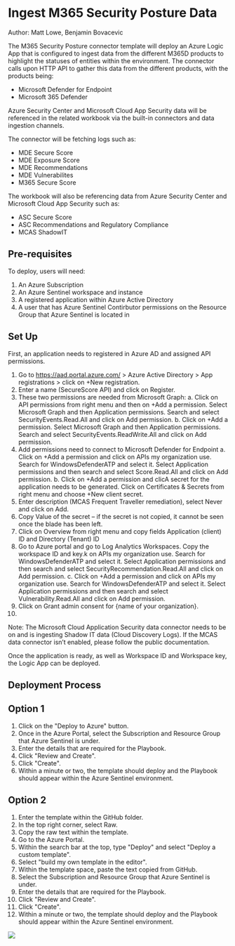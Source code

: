 # Ingest M365 Security Posture Data
Author: Matt Lowe, Benjamin Bovacevic

The M365 Security Posture connector template will deploy an Azure Logic App that is configured to ingest data from the different M365D products to highlight the statuses of entities within the environment. The connector calls upon HTTP API to gather this data from the different products, with the products being:
- Microsoft Defender for Endpoint
- Microsoft 365 Defender

Azure Security Center and Microsoft Cloud App Security data will be referenced in the related workbook via the built-in connectors and data ingestion channels.

The connector will be fetching logs such as:
- MDE Secure Score
- MDE Exposure Score
- MDE Recommendations
- MDE Vulnerabilites
- M365 Secure Score

The workbook will also be referencing data from Azure Security Center and Microsoft Cloud App Security such as:
- ASC Secure Score
- ASC Recommendations and Regulatory Compliance
- MCAS ShadowIT

## **Pre-requisites**

To deploy, users will need:
1. An Azure Subscription
2. An Azure Sentinel workspace and instance
3. A registered application within Azure Active Directory
4. A user that has Azure Sentinel Contirbutor permissions on the Resource Group that Azure Sentinel is located in

## **Set Up**
First, an application needs to registered in Azure AD and assigned API permissions.
1.	Go to https://aad.portal.azure.com/ > Azure Active Directory > App registrations > click on +New registration.
2.	Enter a name (SecureScore API) and click on Register.
3.	 These two permissions are needed from Microsoft Graph:
    a.	Click on API permissions from right menu and then on +Add a permission. Select Microsoft Graph and then Application permissions. Search and select SecurityEvents.Read.All and click on Add permission.
    b.	Click on +Add a permission. Select Microsoft Graph and then Application permissions. Search and select SecurityEvents.ReadWrite.All and click on Add permission.
4.	Add permissions need to connect to Microsoft Defender for Endpoint
    a.	Click on +Add a permission and click on APIs my organization use. Search for WindowsDefenderATP and select it. Select Application permissions and then search and select Score.Read.All and click on Add permission.
    b.	Click on +Add a permission and clicA secret for the application needs to be generated. Click on Certificates & Secrets from right menu and choose +New client secret.
7.	Enter description (MCAS Frequent Traveller remediation), select Never and click on Add.
8.	Copy Value of the secret – if the secret is not copied, it cannot be seen once the blade has been left.
9.	Click on Overview from right menu and copy fields Application (client) ID and Directory (Tenant) ID
10.	Go to Azure portal and go to Log Analytics Workspaces. Copy the workspace ID and key.k on APIs my organization use. Search for WindowsDefenderATP and select it. Select Application permissions and then search and select SecurityRecommendation.Read.All and click on Add permission.
    c.	Click on +Add a permission and click on APIs my organization use. Search for WindowsDefenderATP and select it. Select Application permissions and then search and select Vulnerability.Read.All and click on Add permission.
5.	Click on Grant admin consent for {name of your organization}.
6.	

Note: The Microsoft Cloud Application Security data connector needs to be on and is ingesting Shadow IT data (Cloud Discovery Logs). If the MCAS data connector isn’t enabled, please follow the public documentation.

Once the application is ready, as well as Workspace ID and Workspace key, the Logic App can be deployed. 

## **Deployment Process**
## **Option 1**
1. Click on the "Deploy to Azure" button.
2. Once in the Azure Portal, select the Subscription and Resource Group that Azure Sentinel is under.
3. Enter the details that are required for the Playbook.
4. Click "Review and Create".
5. Click "Create".
6. Within a minute or two, the template should deploy and the Playbook should appear within the Azure Sentinel environment. 

## **Option 2**
1. Enter the template within the GitHub folder.
2. In the top right corner, select Raw.
3. Copy the raw text within the template.
4. Go to the Azure Portal.
5. Within the search bar at the top, type "Deploy" and select "Deploy a custom template".
6. Select "build my own template in the editor".
7. Within the template space, paste the text copied from GitHub.
8. Select the Subscription and Resource Group that Azure Sentinel is under.
9. Enter the details that are required for the Playbook.
10. Click "Review and Create".
11. Click "Create".
12. Within a minute or two, the template should deploy and the Playbook should appear within the Azure Sentinel environment. 

<a href="https://portal.azure.com/#create/Microsoft.Template/uri/https%3A%2F%2Fraw.githubusercontent.com%2FAzure%2FAzure-Sentinel%2Fmaster%2FPlaybooks%2FM365-Security-Posture%2Fazuredeploy.json" target="_blank">
    <img src="https://aka.ms/deploytoazurebutton"/>
</a>

